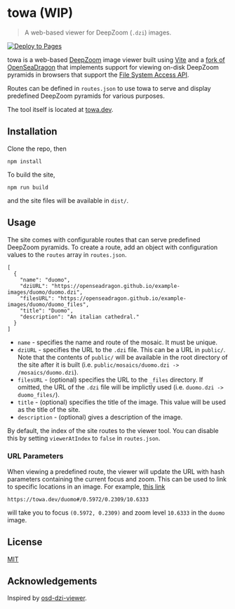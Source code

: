 # towa (WIP)
> A web-based viewer for DeepZoom (`.dzi`) images.

[![Deploy to Pages](https://github.com/pandaxtc/towa/actions/workflows/deploy.yml/badge.svg)](https://github.com/pandaxtc/towa/actions/workflows/deploy.yml)

towa is a web-based [DeepZoom](https://en.wikipedia.org/wiki/Deep_Zoom) image viewer built using [Vite](https://vitejs.dev/) and a [fork of OpenSeaDragon](https://github.com/pandaxtc/openseadragon) that implements support for viewing on-disk DeepZoom pyramids in browsers that support the [File System Access API](https://developer.mozilla.org/en-US/docs/Web/API/File_System_Access_API).

Routes can be defined in `routes.json` to use towa to serve and display predefined DeepZoom pyramids for various purposes.

The tool itself is located at [towa.dev](https://towa.dev).

## Installation

Clone the repo, then

```
npm install
```

To build the site,

```
npm run build
```

and the site files will be available in `dist/`.

## Usage

The site comes with configurable routes that can serve predefined DeepZoom pyramids. To create a route, add an object with configuration values to the `routes` array in `routes.json`.

```
[
  {
    "name": "duomo",
    "dziURL": "https://openseadragon.github.io/example-images/duomo/duomo.dzi",
    "filesURL": "https://openseadragon.github.io/example-images/duomo/duomo_files",
    "title": "Duomo",
    "description": "An italian cathedral."
  }
]
```

* `name` - specifies the name and route of the mosaic. It must be unique.
* `dziURL` - specifies the URL to the `.dzi` file. This can be a URL in `public/`. Note that the contents of `public/` will be available in the root directory of the site after it is built (i.e. `public/mosaics/duomo.dzi -> /mosaics/duomo.dzi`).
* `filesURL` -  (optional) specifies the URL to the `_files` directory. If omitted, the URL of the `.dzi` file will be implictly used (i.e. `duomo.dzi -> duomo_files/`).
* `title` - (optional) specifies the title of the image. This value will be used as the title of the site.
* `description` - (optional) gives a description of the image.

By default, the index of the site routes to the viewer tool. You can disable this by setting `viewerAtIndex` to `false` in `routes.json`.

### URL Parameters

When viewing a predefined route, the viewer will update the URL with hash parameters containing the current focus and zoom. This can be used to link to specific locations in an image. For example, [this link](https://towa.dev/duomo#/0.5972/0.2309/10.6333)

```
https://towa.dev/duomo#/0.5972/0.2309/10.6333
```

will take you to focus `(0.5972, 0.2309)` and zoom level `10.6333` in the `duomo` image.


## License
[MIT](https://choosealicense.com/licenses/mit/)

## Acknowledgements

Inspired by [osd-dzi-viewer](https://github.com/davidmcclure/osd-dzi-viewer/).
